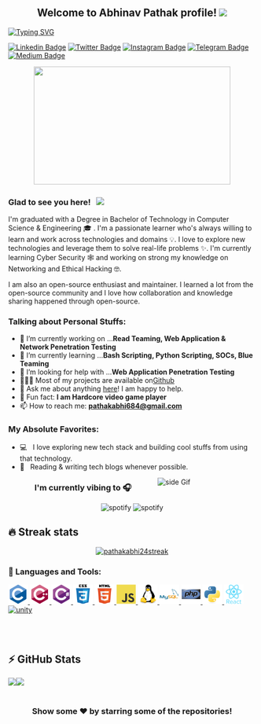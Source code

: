 <h2 align="center">
  Welcome to Abhinav Pathak profile!
<img src="https://media.giphy.com/media/WUlplcMpOCEmTGBtBW/giphy.gif" width="30">
</h2>

[![Typing SVG](https://readme-typing-svg.herokuapp.com?font=Cooper+Black&color=18BEF7&size=30&center=true&vCenter=true&width=1000&height=30&lines=Hi+%F0%9F%91%8B;I'm+a+Computer+Engineer%F0%9F%92%BB;I'm+Cyber+Security+Enthusiast;Have+Knowledge+of+Ethical+Hacking;Always+try+to+learn+new+things)](https://git.io/typing-svg)

[![Linkedin Badge](https://img.shields.io/badge/LinkedIn-0077B5?style=for-the-badge&logo=linkedin&logoColor=white)](https://www.linkedin.com/in/pathakabhi24/)
[![Twitter Badge](https://img.shields.io/badge/Twitter-1DA1F2?style=for-the-badge&logo=twitter&logoColor=white)](https://twitter.com/abhipathak24/)
[![Instagram Badge](https://img.shields.io/badge/Instagram-E4405F?style=for-the-badge&logo=instagram&logoColor=white)](https://www.instagram.com/abhipathak24/)
[![Telegram Badge](https://img.shields.io/badge/Telegram-2CA5E0?style=for-the-badge&logo=telegram&logoColor=white)](https://t.me/Abhipathak)
[![Medium Badge](https://img.shields.io/badge/Medium-12100E?style=for-the-badge&logo=medium&logoColor=white)](https://pathakabhi24.medium.com/)

  <p align="center">
  <img width="400" height="240" src="https://media.giphy.com/media/KYh90pNGHTEEMryoqo/giphy.gif">
  </p>


### Glad to see you here! &nbsp; ![](https://visitor-badge.glitch.me/badge?page_id=pathakabhi24&style=flat-square&color=0088cc)

I'm graduated with a Degree in Bachelor of Technology in Computer Science & Engineering 🎓 . I'm a passionate learner who's always willing to learn and work across technologies and domains 💡. I love to explore new technologies and leverage them to solve real-life problems ✨. I'm currently learning Cyber Security 🕸️ and working on strong my knowledge on Networking and Ethical Hacking 🤓.

I am also an open-source enthusiast and maintainer. I learned a lot from the open-source community and I love how collaboration and knowledge sharing happened through open-source.




### Talking about Personal Stuffs:

- 🔭 I’m currently working on ...**Read Teaming, Web Application & Network Penetration Testing**
- 🌱 I’m currently learning ...**Bash Scripting, Python Scripting, SOCs, Blue Teaming**
- 🤔 I’m looking for help with ...**Web Application Penetration Testing**
- 👨🏻‍💻 Most of my projects are available on[Github](https://github.com/pathakabhi24)
- 💬 Ask me about anything [here](https://www.instagram.com/abhipathak24/)! I am happy to help.
- 👾 Fun fact: **I am Hardcore video game player**
- 📫 How to reach me: **pathakabhi684@gmail.com**

### My Absolute Favorites:

- 💻 &nbsp; I love exploring new tech stack and building cool stuffs from using that technology.
- 📰 &nbsp; Reading & writing tech blogs whenever possible.

<a href="https://ko-fi.com/sciencepal"> <img src="https://media3.giphy.com/media/ZEB6yFbLnhyQf7g3hn/giphy.gif" alt="side Gif" align="right" width="200" height="auto"/> </a>


<h3 align="center">I'm currently vibing to 🎧</h3>
<p align="center"> <img src="https://spotify-github-profile.vercel.app/api/view.svg?uid=n0rm1kq3erv1julqyq7evfmgi&cover_image=true&theme=compact" height="300px" alt="spotify"> <img src="https://spotify-recently-played-readme.vercel.app/api?user=n0rm1kq3erv1julqyq7evfmgi" alt="spotify" height="300px"/></p>




## 🔥 Streak stats

<!-- GitHub Readme Streak Stats - https://github.com/pathakabhi24/github-readme-streak-stats -->
<p align="center">
  <a href="https://github.com/pathakabhi24/github-readme-streak-stats">
    <img title="🔥 Get streak stats for your profile at git.io/streak-stats" alt="pathakabhi24streak" src="https://github-readme-streak-stats.herokuapp.com/?user=pathakabhi24&theme=monokai-metallian&hide_border=true"/>
  </a>
</p>

<!-- Some badges are from https://github.com/Ileriayo/markdown-badges -->


### 🔨 Languages and Tools:

<p align="left"> <a href="https://www.cprogramming.com/" target="_blank"> <img src="https://raw.githubusercontent.com/devicons/devicon/master/icons/c/c-original.svg" alt="c" width="40" height="40"/> </a> <a href="https://www.w3schools.com/cpp/" target="_blank"> <img src="https://raw.githubusercontent.com/devicons/devicon/master/icons/cplusplus/cplusplus-original.svg" alt="cplusplus" width="40" height="40"/> </a> <a href="https://www.w3schools.com/cs/" target="_blank"> <img src="https://raw.githubusercontent.com/devicons/devicon/master/icons/csharp/csharp-original.svg" alt="csharp" width="40" height="40"/> </a> <a href="https://www.w3schools.com/css/" target="_blank"> <img src="https://raw.githubusercontent.com/devicons/devicon/master/icons/css3/css3-original-wordmark.svg" alt="css3" width="40" height="40"/> </a> <a href="https://www.w3.org/html/" target="_blank"> <img src="https://raw.githubusercontent.com/devicons/devicon/master/icons/html5/html5-original-wordmark.svg" alt="html5" width="40" height="40"/> </a> <a href="https://developer.mozilla.org/en-US/docs/Web/JavaScript" target="_blank"> <img src="https://raw.githubusercontent.com/devicons/devicon/master/icons/javascript/javascript-original.svg" alt="javascript" width="40" height="40"/> </a> <a href="https://www.linux.org/" target="_blank"> <img src="https://raw.githubusercontent.com/devicons/devicon/master/icons/linux/linux-original.svg" alt="linux" width="40" height="40"/> </a> <a href="https://www.mysql.com/" target="_blank"> <img src="https://raw.githubusercontent.com/devicons/devicon/master/icons/mysql/mysql-original-wordmark.svg" alt="mysql" width="40" height="40"/> </a> <a href="https://www.php.net" target="_blank"> <img src="https://raw.githubusercontent.com/devicons/devicon/master/icons/php/php-original.svg" alt="php" width="40" height="40"/> </a> <a href="https://www.python.org" target="_blank"> <img src="https://raw.githubusercontent.com/devicons/devicon/master/icons/python/python-original.svg" alt="python" width="40" height="40"/> </a> <a href="https://reactjs.org/" target="_blank"> <img src="https://raw.githubusercontent.com/devicons/devicon/master/icons/react/react-original-wordmark.svg" alt="react" width="40" height="40"/> </a> <a href="https://unity.com/" target="_blank"> <img src="https://www.vectorlogo.zone/logos/unity3d/unity3d-icon.svg" alt="unity" width="40" height="40"/> </a> </p>


<br />
<br />

## ⚡ GitHub Stats

<img align="left" src="https://github-readme-stats.vercel.app/api?username=pathakabhi24&show_icons=true&count_private=true&theme=gruvbox" />
<img src="https://github-readme-stats.vercel.app/api/top-langs/?username=pathakabhi24&layout=compact&count_private=true&theme=gruvbox" />



#

<div align="center">

### Show some ❤️ by starring some of the repositories!

</div>


